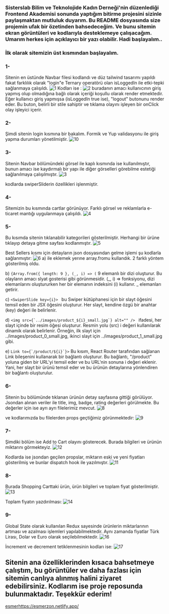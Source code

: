 ### Sisterslab Bilim ve Teknolojide Kadın Derneği'nin düzenlediği Frontend Akademisi sonunda yaptığım bitirme projesini sizinle paylaşmaktan mutluluk duyarım. Bu README dosyasında size projemin ufak bir özetinden bahsedeceğim. Ve bunu sitemin ekran görüntüleri ve kodlarıyla desteklemeye çalışacağım. Umarım herkes için açıklayıcı bir yazı olabilir. Hadi başlayalım..


### İlk olarak sitemizin üst kısmından başlayalım.

### 1-
Sitenin en üstünde Navbar filesi kodlandı ve düz tailwind tasarımı yapıldı fakat farklılık olarak "login"e Ternary operatörü olan isLoggedIn ile etki-tepki sağlanmaya çalışıldı.
![1](https://github.com/nidaesmer/bitirme-sisterslab/assets/77460814/7265c94c-1c41-41ba-9d0f-9e13bd39a1c8)
 Kodları ise :
![2](https://github.com/nidaesmer/bitirme-sisterslab/assets/77460814/4be1dcad-fefe-4688-a018-2ef84b129bec)
buradanın amacı kullanıcının giriş yapmış olup olmadığına bağlı olarak içeriği koşullu olarak render etmektedir.
Eğer kullanıcı giriş yapmışsa (isLoggedIn true ise), "logout" butonunu render eder. Bu buton, belirli bir stile sahiptir ve tıklama olayını işleyen bir onClick olay işleyici içerir. 


### 2-
Şimdi sitenin login kısmına bir bakalım. Formik ve Yup validasyonu ile giriş yapma durumları yönetilmiştir.
![10](https://github.com/nidaesmer/bitirme-sisterslab/assets/77460814/4b097f32-14b4-484f-8e42-011c1cba9909)


### 3-
Sitenin Navbar bölümündeki görsel ile kaplı kısmında ise <SwiperSlider/> kullanılmıştır, bunun amacı ise kaydırmalı bir yapı ile diğer görselleri görebilme estetiği sağlanılmaya çalışılmıştır.
![3](https://github.com/nidaesmer/bitirme-sisterslab/assets/77460814/98581d07-573e-4f34-a9e3-755878cdd31f)

kodlarda swiperSliderin özellikleri işlenmiştir.



### 4-
Sitemizin bu kısmında cartlar görünüyor. Farklı görsel ve reklamlarla e-ticaret mantığı uygulanmaya çalışıldı.
![4](https://github.com/nidaesmer/bitirme-sisterslab/assets/77460814/efcf53ca-ba16-4919-8a37-08f3bd214267)


### 5-
Bu kısımda sitenin tıklanabilir kategorileri gösterilmiştir. Herhangi bir ürüne tıklayıp detaya gitme sayfası kodlanmıştır.
![5](https://github.com/nidaesmer/bitirme-sisterslab/assets/77460814/393a89c5-b39e-4647-bba7-876c3c8c76cb)

Best Sellers kısmı için detayların json dosyasından gelme işlemi şu kodlarla sağlanmıştır:
![6](https://github.com/nidaesmer/bitirme-sisterslab/assets/77460814/66f79245-18a1-4db0-859c-57add689e3be)
a) <SwiperSlide> ile eklemek yerıne array.fromu kullandık. 2 farklı yöntem gösterilmiş oldu.

b)   ```{Array.from({ length: 9 }, (_, i) => (```
   9 elemanlı bir dizi oluşturur. Bu olayların amacı slyat gosterisi gibi görünmesidir.
   (_, i) => fonksiyonu, dizi elemanlarını oluştururken her bir elemanın indeksini (i) kullanır.
    _ elemanları getirir.
    
c) ```<SwiperSlide key={i}> ```
bu Swiper kütüphanesi için bir slayt öğesini temsil eden bir JSX öğesini oluşturur. Her slayt, kendine özgü bir anahtar (key) değeri ile belirlenir.

d) ```<img src={`../images/product_${i}_small.jpg`} alt="" /> ```
ifadesi, her slayt içinde bir resim öğesi oluşturur. Resmin yolu (src) i değeri kullanılarak dinamik olarak belirlenir. Örneğin, ilk slayt için ../images/product_0_small.jpg, ikinci slayt için ../images/product_1_small.jpg gibi.

e) ```Link to={`/product/${i}`}>```
Bu kısım, React Router tarafından sağlanan Link bileşenini kullanarak bir bağlantı oluşturur. Bu bağlantı, "/product" yoluna giden bir URL'yi temsil eder ve bu URL'nin sonuna i değeri eklenir. Yani, her slayt bir ürünü temsil eder ve bu ürünün detaylarına yönlendiren bir bağlantı oluşturulur.

### 6-
Sitenin bu bölümünde tıklanan ürünün detay sayfasına gittiği görülüyor. Jsondan alınan veriler ile title, img, badge, rating değerleri görülmekte. Bu değerler için ise ayrı ayrı filelerimiz mevcut.
![8](https://github.com/nidaesmer/bitirme-sisterslab/assets/77460814/c899936a-3d52-427b-83e9-e617da734165)

ve kodlarımızda bu filelerden props geçtiğimiz görünmektedir:
![9](https://github.com/nidaesmer/bitirme-sisterslab/assets/77460814/1022ed67-f524-4c06-9d2a-2b459aa0da20)


### 7- 
Şimdiki bölüm ise Add to Cart olayını gösterecek. Burada bilgileri ve ürünün miktarını görmekteyiz.
![12](https://github.com/nidaesmer/bitirme-sisterslab/assets/77460814/73bc3857-f3a8-4350-aa77-964751672e23)

Kodlarda ise jsondan geçilen propslar, miktarın eski ve yeni fiyatları gösterilmiş ve bunlar dispatch hook ile yazılmıştır.
![11](https://github.com/nidaesmer/bitirme-sisterslab/assets/77460814/ced969a3-48b8-4435-8a43-f25646b23b3b)


### 8-
Burada Shopping Carttaki ürün, ürün bilgileri ve toplam fiyat gösterilmiştir.
![13](https://github.com/nidaesmer/bitirme-sisterslab/assets/77460814/a010e29b-2ff4-4f0a-bd85-a746ac90cb33)

Toplam fiyatın yazdırılması:
![14](https://github.com/nidaesmer/bitirme-sisterslab/assets/77460814/cbce011f-cf98-44b1-836d-4ae5b8d11fd4)


### 9- 
Global State olarak kullanılan Redux sayesinde ürünlerin miktarlarının artması ve azalması işlemleri yapılabilmektedir. Aynı zamanda fiyatlar Türk Lirası, Dolar ve Euro olarak seçilebilmektedir.
![16](https://github.com/nidaesmer/bitirme-sisterslab/assets/77460814/19e7478f-1ee6-4eb2-8846-b5bc23798e30)

İncrement ve decrement tetiklenmesinin kodları ise:
![17](https://github.com/nidaesmer/bitirme-sisterslab/assets/77460814/6d5d26f6-e745-49fa-93ba-9749a7bf9d24)


## Sitenin ana özelliklerinden kısaca bahsetmeye çalıştım, bu görüntüler ve daha fazlası için sitemin canlıya alınmış halini ziyaret edebilirsiniz. Kodlarım ise proje reposunda bulunmaktadır. Teşekkür ederim!
[esmer](https://esmerzon.netlify.app/)https://esmerzon.netlify.app/




